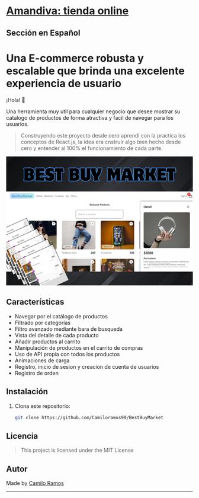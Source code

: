 # [Amandiva: tienda online](https://bestbuymarket.netlify.app/)

## Sección en Español

# Una E-commerce robusta y escalable que brinda una excelente experiencia de usuario

¡Hola! 👋

Una herramienta muy util para cualquier negocio que desee mostrar su catalogo de productos de forma atractiva y facil de navegar para los usuarios. 

> Construyendo este proyecto desde cero aprendí con la practica los conceptos de React.js, la idea era cnstruir algo bien hecho desde cero y entender al 100% el funcionamiento de cada parte.

![Imagen del Proyecto](https://github.com/Camiloramos99/CamiloRamosPortfolio/blob/main/assets/images/portfolio-03.png)

## Características 
- Navegar por el catálogo de productos
- Filtrado por categorías
- Filtro avanzado mediante bara de busqueda
- Vista del detalle de cada producto
- Añadir productos al carrito
- Manipulación de productos en el carrito de compras
- Uso de API propia con todos los productos
- Animaciones de carga
- Registro, inicio de sesion y creacion de cuenta de usuarios
- Registro de orden

## Instalación
1. Clona este repositorio:
   ```bash
   git clone https://github.com/Camiloramos99/BestBuyMarket

## Licencia
> This project is licensed under the MIT License

## Autor
Made by [Camilo Ramos](https://www.linkedin.com/in/camilo-ramos-ba40711a2/)

--------------------------------------------------------------------------------------------------------------------------------------------

